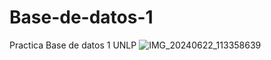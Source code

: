 # Base-de-datos-1
Practica Base de datos 1 UNLP
![IMG_20240622_113358639](https://github.com/user-attachments/assets/cd5003da-5e6c-4411-8e93-836d6a906911)
